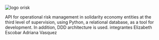 ![logo orisk](https://github.com/user-attachments/assets/9bcfd5b0-b14d-405c-bfe1-19300f8e5fd0)

API for operational risk management in solidarity economy entities at the third level of supervision, using Python, a relational database, as a tool for development. In addition, DDD architecture is used.
integrantes
Elizabeth Escobar
Adriana Vasquez

